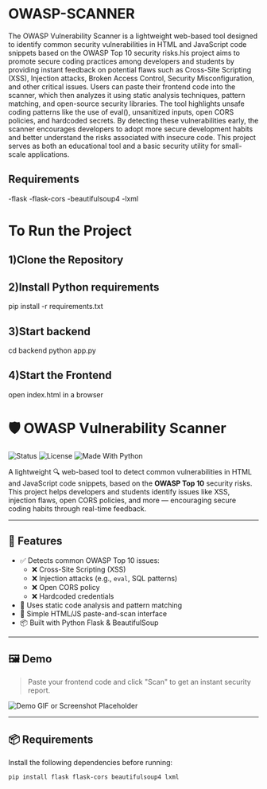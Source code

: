 # OWASP-SCANNER

The OWASP Vulnerability Scanner is a lightweight web-based tool designed to identify common security vulnerabilities in HTML and JavaScript code snippets based on the OWASP Top 10 security risks.his project aims to promote secure coding practices among developers and students by providing instant feedback on potential flaws such as Cross-Site Scripting (XSS), Injection attacks, Broken Access Control, Security Misconfiguration, and other critical issues. Users can paste their frontend code into the scanner, which then analyzes it using static analysis techniques, pattern matching, and open-source security libraries. The tool highlights unsafe coding patterns like the use of eval(), unsanitized inputs, open CORS policies, and hardcoded secrets. By detecting these vulnerabilities early, the scanner encourages developers to adopt more secure development habits and better understand the risks associated with insecure code. This project serves as both an educational tool and a basic security utility for small-scale applications.

## Requirements

-flask
-flask-cors
-beautifulsoup4
-lxml

# To Run the Project

## 1)Clone the Repository
## 2)Install Python requirements
pip install -r requirements.txt

## 3)Start backend
cd backend
python app.py

## 4)Start the Frontend
open index.html in a browser


# 🛡️ OWASP Vulnerability Scanner

![Status](https://img.shields.io/badge/status-active-brightgreen)
![License](https://img.shields.io/badge/license-MIT-blue)
![Made With Python](https://img.shields.io/badge/made%20with-Python-blue)

A lightweight 🔍 web-based tool to detect common vulnerabilities in HTML and JavaScript code snippets, based on the **OWASP Top 10** security risks. This project helps developers and students identify issues like XSS, injection flaws, open CORS policies, and more — encouraging secure coding habits through real-time feedback.

---

## 🚀 Features

- ✅ Detects common OWASP Top 10 issues:
  - ❌ Cross-Site Scripting (XSS)
  - ❌ Injection attacks (e.g., `eval`, SQL patterns)
  - ❌ Open CORS policy
  - ❌ Hardcoded credentials
- 🧠 Uses static code analysis and pattern matching
- 📄 Simple HTML/JS paste-and-scan interface
- 📦 Built with Python Flask & BeautifulSoup

---

## 🖼️ Demo

> Paste your frontend code and click "Scan" to get an instant security report.

![Demo GIF or Screenshot Placeholder](https://via.placeholder.com/800x400?text=Project+Demo+Screenshot)

---

## 📦 Requirements

Install the following dependencies before running:

```bash
pip install flask flask-cors beautifulsoup4 lxml

